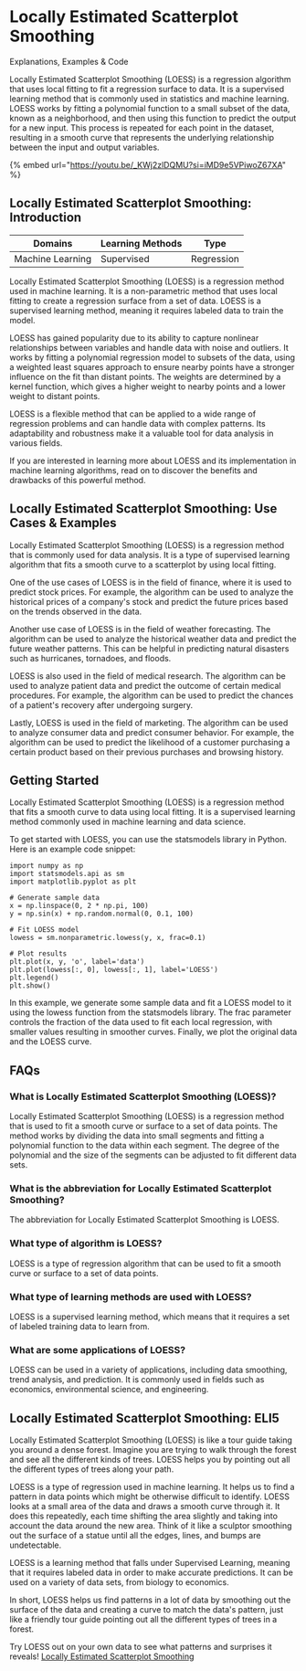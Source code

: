 # Locally Estimated Scatterplot Smoothing

Explanations, Examples & Code

Locally Estimated Scatterplot Smoothing (LOESS) is a regression algorithm that uses local fitting to fit a regression surface to data. It is a supervised learning method that is commonly used in statistics and machine learning. LOESS works by fitting a polynomial function to a small subset of the data, known as a neighborhood, and then using this function to predict the output for a new input. This process is repeated for each point in the dataset, resulting in a smooth curve that represents the underlying relationship between the input and output variables.

{% embed url="https://youtu.be/_KWj2zlDQMU?si=iMD9e5VPiwoZ67XA" %}

## Locally Estimated Scatterplot Smoothing: Introduction

| Domains          | Learning Methods | Type       |
| ---------------- | ---------------- | ---------- |
| Machine Learning | Supervised       | Regression |

Locally Estimated Scatterplot Smoothing (LOESS) is a regression method used in machine learning. It is a non-parametric method that uses local fitting to create a regression surface from a set of data. LOESS is a supervised learning method, meaning it requires labeled data to train the model.

LOESS has gained popularity due to its ability to capture nonlinear relationships between variables and handle data with noise and outliers. It works by fitting a polynomial regression model to subsets of the data, using a weighted least squares approach to ensure nearby points have a stronger influence on the fit than distant points. The weights are determined by a kernel function, which gives a higher weight to nearby points and a lower weight to distant points.

LOESS is a flexible method that can be applied to a wide range of regression problems and can handle data with complex patterns. Its adaptability and robustness make it a valuable tool for data analysis in various fields.

If you are interested in learning more about LOESS and its implementation in machine learning algorithms, read on to discover the benefits and drawbacks of this powerful method.

## Locally Estimated Scatterplot Smoothing: Use Cases & Examples

Locally Estimated Scatterplot Smoothing (LOESS) is a regression method that is commonly used for data analysis. It is a type of supervised learning algorithm that fits a smooth curve to a scatterplot by using local fitting.

One of the use cases of LOESS is in the field of finance, where it is used to predict stock prices. For example, the algorithm can be used to analyze the historical prices of a company's stock and predict the future prices based on the trends observed in the data.

Another use case of LOESS is in the field of weather forecasting. The algorithm can be used to analyze the historical weather data and predict the future weather patterns. This can be helpful in predicting natural disasters such as hurricanes, tornadoes, and floods.

LOESS is also used in the field of medical research. The algorithm can be used to analyze patient data and predict the outcome of certain medical procedures. For example, the algorithm can be used to predict the chances of a patient's recovery after undergoing surgery.

Lastly, LOESS is used in the field of marketing. The algorithm can be used to analyze consumer data and predict consumer behavior. For example, the algorithm can be used to predict the likelihood of a customer purchasing a certain product based on their previous purchases and browsing history.

## Getting Started

Locally Estimated Scatterplot Smoothing (LOESS) is a regression method that fits a smooth curve to data using local fitting. It is a supervised learning method commonly used in machine learning and data science.

To get started with LOESS, you can use the statsmodels library in Python. Here is an example code snippet:

```
import numpy as np
import statsmodels.api as sm
import matplotlib.pyplot as plt

# Generate sample data
x = np.linspace(0, 2 * np.pi, 100)
y = np.sin(x) + np.random.normal(0, 0.1, 100)

# Fit LOESS model
lowess = sm.nonparametric.lowess(y, x, frac=0.1)

# Plot results
plt.plot(x, y, 'o', label='data')
plt.plot(lowess[:, 0], lowess[:, 1], label='LOESS')
plt.legend()
plt.show()

```

In this example, we generate some sample data and fit a LOESS model to it using the lowess function from the statsmodels library. The frac parameter controls the fraction of the data used to fit each local regression, with smaller values resulting in smoother curves. Finally, we plot the original data and the LOESS curve.

## FAQs

### What is Locally Estimated Scatterplot Smoothing (LOESS)?

Locally Estimated Scatterplot Smoothing (LOESS) is a regression method that is used to fit a smooth curve or surface to a set of data points. The method works by dividing the data into small segments and fitting a polynomial function to the data within each segment. The degree of the polynomial and the size of the segments can be adjusted to fit different data sets.

### What is the abbreviation for Locally Estimated Scatterplot Smoothing?

The abbreviation for Locally Estimated Scatterplot Smoothing is LOESS.

### What type of algorithm is LOESS?

LOESS is a type of regression algorithm that can be used to fit a smooth curve or surface to a set of data points.

### What type of learning methods are used with LOESS?

LOESS is a supervised learning method, which means that it requires a set of labeled training data to learn from.

### What are some applications of LOESS?

LOESS can be used in a variety of applications, including data smoothing, trend analysis, and prediction. It is commonly used in fields such as economics, environmental science, and engineering.

## Locally Estimated Scatterplot Smoothing: ELI5

Locally Estimated Scatterplot Smoothing (LOESS) is like a tour guide taking you around a dense forest. Imagine you are trying to walk through the forest and see all the different kinds of trees. LOESS helps you by pointing out all the different types of trees along your path.

LOESS is a type of regression used in machine learning. It helps us to find a pattern in data points which might be otherwise difficult to identify. LOESS looks at a small area of the data and draws a smooth curve through it. It does this repeatedly, each time shifting the area slightly and taking into account the data around the new area. Think of it like a sculptor smoothing out the surface of a statue until all the edges, lines, and bumps are undetectable.

LOESS is a learning method that falls under Supervised Learning, meaning that it requires labeled data in order to make accurate predictions. It can be used on a variety of data sets, from biology to economics.

In short, LOESS helps us find patterns in a lot of data by smoothing out the surface of the data and creating a curve to match the data's pattern, just like a friendly tour guide pointing out all the different types of trees in a forest.

Try LOESS out on your own data to see what patterns and surprises it reveals! [Locally Estimated Scatterplot Smoothing](https://serp.ai/locally-estimated-scatterplot-smoothing/)
